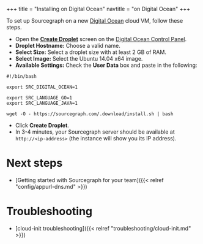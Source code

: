 +++
title = "Installing on Digital Ocean"
navtitle = "on Digital Ocean"
+++

To set up Sourcegraph on a new [Digital Ocean](https://www.digitalocean.com/) cloud VM, follow these steps.

* Open the [**Create Droplet**](https://cloud.digitalocean.com/droplets/new) screen on the [Digital Ocean Control Panel](https://cloud.digitalocean.com/).
* **Droplet Hostname:** Choose a valid name.
* **Select Size:** Select a droplet size with at least 2 GB of RAM.
* **Select Image:** Select the Ubuntu 14.04 x64 image.
* **Available Settings:** Check the **User Data** box and paste in the following:
```
#!/bin/bash

export SRC_DIGITAL_OCEAN=1

export SRC_LANGUAGE_GO=1
export SRC_LANGUAGE_JAVA=1

wget -O - https://sourcegraph.com/.download/install.sh | bash
```
* Click **Create Droplet**.
* In 3-4 minutes, your Sourcegraph server should be available at `http://<ip-address>`
(the instance will show you its IP address).

# Next steps

* [Getting started with Sourcegraph for your team]({{< relref "config/appurl-dns.md" >}})

# Troubleshooting

* [cloud-init troubleshooting]({{< relref "troubleshooting/cloud-init.md" >}})
